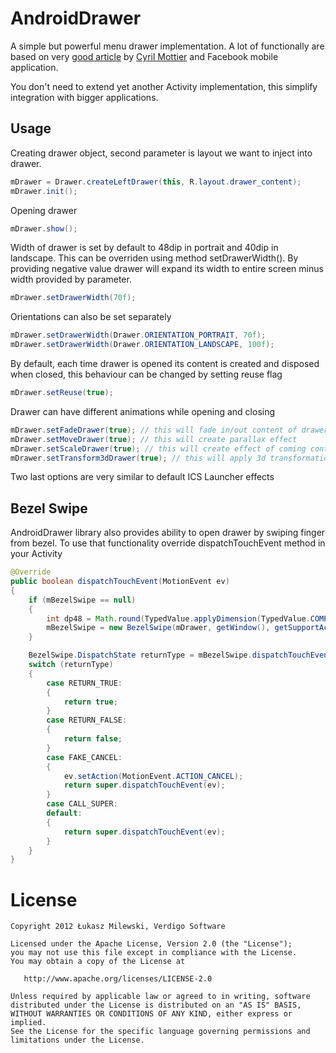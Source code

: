 AndroidDrawer
=============

A simple but powerful menu drawer implementation. A lot of functionally are based on very [good article][1] by [Cyril Mottier][2] and Facebook mobile application.

You don't need to extend yet another Activity implementation, this simplify integration with bigger applications.

Usage
-

Creating drawer object, second parameter is layout we want to inject into drawer.

```java
mDrawer = Drawer.createLeftDrawer(this, R.layout.drawer_content);
mDrawer.init();
```

Opening drawer

```java
mDrawer.show();
```

Width of drawer is set by default to 48dip in portrait and 40dip in landscape. This can be overriden using method setDrawerWidth(). By providing negative value drawer will expand its width to entire screen minus width provided by parameter.

```java
mDrawer.setDrawerWidth(70f);
```

Orientations can also be set separately

```java
mDrawer.setDrawerWidth(Drawer.ORIENTATION_PORTRAIT, 70f);
mDrawer.setDrawerWidth(Drawer.ORIENTATION_LANDSCAPE, 100f);
```

By default, each time drawer is opened its content is created and disposed when closed, this behaviour can be changed by setting reuse flag

```java
mDrawer.setReuse(true);
```

Drawer can have different animations while opening and closing

```java
mDrawer.setFadeDrawer(true); // this will fade in/out content of drawer
mDrawer.setMoveDrawer(true); // this will create parallax effect
mDrawer.setScaleDrawer(true); // this will create effect of coming content from background
mDrawer.setTransform3dDrawer(true); // this will apply 3d transformation
```
Two last options are very similar to default ICS Launcher effects

Bezel Swipe
-

AndroidDrawer library also provides ability to open drawer by swiping finger from bezel.
To use that functionality override dispatchTouchEvent method in your Activity

```java
@Override
public boolean dispatchTouchEvent(MotionEvent ev)
{
	if (mBezelSwipe == null)
	{
		int dp48 = Math.round(TypedValue.applyDimension(TypedValue.COMPLEX_UNIT_DIP, 48, getResources().getDisplayMetrics()));
		mBezelSwipe = new BezelSwipe(mDrawer, getWindow(), getSupportActionBar().getHeight(), dp48);
	}

	BezelSwipe.DispatchState returnType = mBezelSwipe.dispatchTouchEvent(ev);
	switch (returnType)
	{
		case RETURN_TRUE:
		{
			return true;
		}
		case RETURN_FALSE:
		{
			return false;
		}
		case FAKE_CANCEL:
		{
			ev.setAction(MotionEvent.ACTION_CANCEL);
			return super.dispatchTouchEvent(ev);
		}
		case CALL_SUPER:
		default:
		{
			return super.dispatchTouchEvent(ev);
		}
	}
}
```


License
=======

    Copyright 2012 Łukasz Milewski, Verdigo Software

    Licensed under the Apache License, Version 2.0 (the "License");
    you may not use this file except in compliance with the License.
    You may obtain a copy of the License at

       http://www.apache.org/licenses/LICENSE-2.0

    Unless required by applicable law or agreed to in writing, software
    distributed under the License is distributed on an "AS IS" BASIS,
    WITHOUT WARRANTIES OR CONDITIONS OF ANY KIND, either express or implied.
    See the License for the specific language governing permissions and
    limitations under the License.


 [1]: http://android.cyrilmottier.com/?p=658
 [2]: https://github.com/cyrilmottier